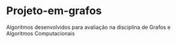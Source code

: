 # Projeto-em-grafos
Algoritmos desenvolvidos para avaliação na disciplina de Grafos e Algoritmos Computacionais
